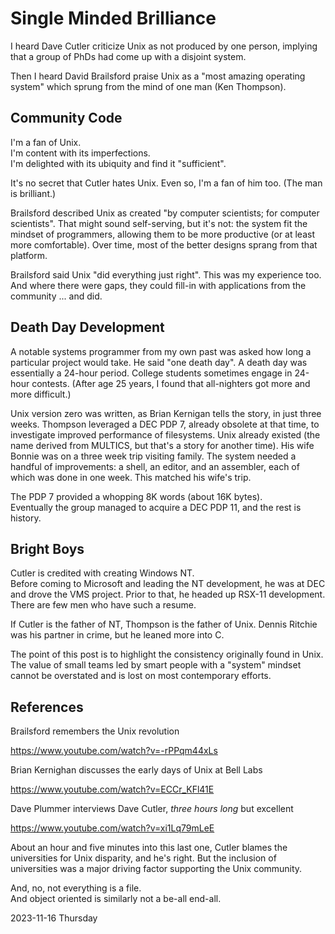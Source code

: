# Single Minded Brilliance

I heard Dave Cutler criticize Unix as not produced by one person,
implying that a group of PhDs had come up with a disjoint system.

Then I heard David Brailsford praise Unix as a "most amazing
operating system" which sprung from the mind of one man (Ken Thompson).

## Community Code

I'm a fan of Unix. <br/>
I'm content with its imperfections. <br/>
I'm delighted with its ubiquity and find it "sufficient".

It's no secret that Cutler hates Unix.
Even so, I'm a fan of him too. (The man is brilliant.)

Brailsford described Unix as created
"by computer scientists; for computer scientists".
That might sound self-serving, but it's not: the system fit the mindset
of programmers, allowing them to be more productive (or at least
more comfortable). Over time, most of the better designs sprang from
that platform.

Brailsford said Unix "did everything just right".
This was my experience too. And where there were gaps, they could
fill-in with applications from the community ... and did.

## Death Day Development

A notable systems programmer from my own past was asked how long
a particular project would take. He said "one death day". A death day
was essentially a 24-hour period. College students sometimes engage in
24-hour contests. (After age 25 years, I found that all-nighters got
more and more difficult.)

Unix version zero was written, as Brian Kernigan tells the story,
in just three weeks. Thompson leveraged a DEC PDP 7, already obsolete
at that time, to investigate improved performance of filesystems.
Unix already existed (the name derived from MULTICS, but that's a story
for another time). His wife Bonnie was on a three week trip visiting family.
The system needed a handful of improvements: a shell, an editor, and an
assembler, each of which was done in one week. This matched his wife's trip.

The PDP 7 provided a whopping 8K words (about 16K bytes). <br/>
Eventually the group managed to acquire a DEC PDP 11, and the rest
is history.

## Bright Boys

Cutler is credited with creating Windows NT. <br/>
Before coming to Microsoft and leading the NT development, he was at DEC
and drove the VMS project. Prior to that, he headed up RSX-11 development.
There are few men who have such a resume.

If Cutler is the father of NT, Thompson is the father of Unix.
Dennis Ritchie was his partner in crime, but he leaned more into C.

The point of this post is to highlight the consistency originally found
in Unix. The value of small teams led by smart people with a "system"
mindset cannot be overstated and is lost on most contemporary efforts.

## References

Brailsford remembers the Unix revolution

https://www.youtube.com/watch?v=-rPPqm44xLs

Brian Kernighan discusses the early days of Unix at Bell Labs

https://www.youtube.com/watch?v=ECCr_KFl41E

Dave Plummer interviews Dave Cutler, *three hours long* but excellent

https://www.youtube.com/watch?v=xi1Lq79mLeE

About an hour and five minutes into this last one, Cutler blames
the universities for Unix disparity, and he's right. But the inclusion
of universities was a major driving factor supporting the Unix community.

And, no, not everything is a file. <br/>
And object oriented is similarly not a be-all end-all.

2023-11-16 Thursday


